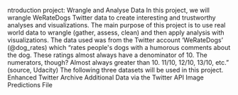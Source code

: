 
ntroduction
project: Wrangle and Analyse Data
In this project, we will wrangle WeRateDogs Twitter data to create interesting and trustworthy analyses and visualizations. The main purpose of this project is to use real world data to wrangle (gather, assess, clean) and then apply analysis with visualizations. The data used was from the Twitter account ‘WeRateDogs’ (@dog_rates) which “rates people's dogs with a humorous comments about the dog. These ratings almost always have a denominator of 10. The numerators, though? Almost always greater than 10. 11/10, 12/10, 13/10, etc.” (source, Udacity)
The following three datasets will be used in this project.
Enhanced Twitter Archive
Additional Data via the Twitter API
Image Predictions File
